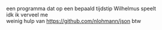 een programma dat op een bepaald tijdstip Wilhelmus speelt<br>
idk ik verveel me<br>
weinig hulp van https://github.com/nlohmann/json btw
